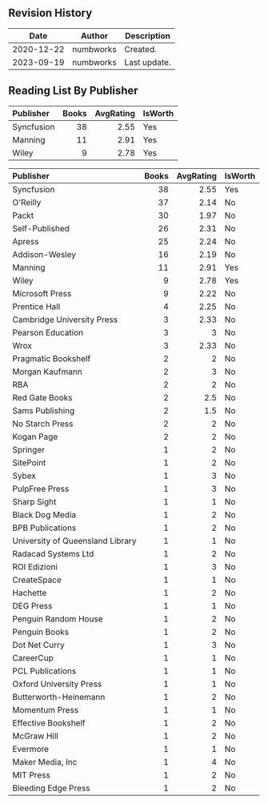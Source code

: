 ## Revision History

|Date|Author|Description|
|---|---|---|
|2020-12-22|numbworks|Created.|
|2023-09-19|numbworks|Last update.|

## Reading List By Publisher

| Publisher   |   Books |   AvgRating | IsWorth   |
|:------------|--------:|------------:|:----------|
| Syncfusion  |      38 |        2.55 | Yes       |
| Manning     |      11 |        2.91 | Yes       |
| Wiley       |       9 |        2.78 | Yes       |

| Publisher                        |   Books |   AvgRating | IsWorth   |
|:---------------------------------|--------:|------------:|:----------|
| Syncfusion                       |      38 |        2.55 | Yes       |
| O'Reilly                         |      37 |        2.14 | No        |
| Packt                            |      30 |        1.97 | No        |
| Self-Published                   |      26 |        2.31 | No        |
| Apress                           |      25 |        2.24 | No        |
| Addison-Wesley                   |      16 |        2.19 | No        |
| Manning                          |      11 |        2.91 | Yes       |
| Wiley                            |       9 |        2.78 | Yes       |
| Microsoft Press                  |       9 |        2.22 | No        |
| Prentice Hall                    |       4 |        2.25 | No        |
| Cambridge University Press       |       3 |        2.33 | No        |
| Pearson Education                |       3 |        3    | No        |
| Wrox                             |       3 |        2.33 | No        |
| Pragmatic Bookshelf              |       2 |        2    | No        |
| Morgan Kaufmann                  |       2 |        3    | No        |
| RBA                              |       2 |        2    | No        |
| Red Gate Books                   |       2 |        2.5  | No        |
| Sams Publishing                  |       2 |        1.5  | No        |
| No Starch Press                  |       2 |        2    | No        |
| Kogan Page                       |       2 |        2    | No        |
| Springer                         |       1 |        2    | No        |
| SitePoint                        |       1 |        2    | No        |
| Sybex                            |       1 |        3    | No        |
| PulpFree Press                   |       1 |        3    | No        |
| Sharp Sight                      |       1 |        1    | No        |
| Black Dog Media                  |       1 |        2    | No        |
| BPB Publications                 |       1 |        2    | No        |
| University of Queensland Library |       1 |        1    | No        |
| Radacad Systems Ltd              |       1 |        2    | No        |
| ROI Edizioni                     |       1 |        3    | No        |
| CreateSpace                      |       1 |        1    | No        |
| Hachette                         |       1 |        2    | No        |
| DEG Press                        |       1 |        1    | No        |
| Penguin Random House             |       1 |        2    | No        |
| Penguin Books                    |       1 |        2    | No        |
| Dot Net Curry                    |       1 |        3    | No        |
| CareerCup                        |       1 |        1    | No        |
| PCL Publications                 |       1 |        1    | No        |
| Oxford University Press          |       1 |        1    | No        |
| Butterworth-Heinemann            |       1 |        2    | No        |
| Momentum Press                   |       1 |        1    | No        |
| Effective Bookshelf              |       1 |        2    | No        |
| McGraw Hill                      |       1 |        2    | No        |
| Evermore                         |       1 |        1    | No        |
| Maker Media, Inc                 |       1 |        4    | No        |
| MIT Press                        |       1 |        2    | No        |
| Bleeding Edge Press              |       1 |        2    | No        |
